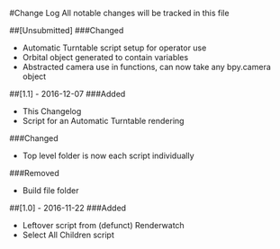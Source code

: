 #Change Log
All notable changes will be tracked in this file

##[Unsubmitted]
###Changed
- Automatic Turntable script setup for operator use
- Orbital object generated to contain variables
- Abstracted camera use in functions, can now take any bpy.camera object

##[1.1] - 2016-12-07
###Added
- This Changelog
- Script for an Automatic Turntable rendering

###Changed
- Top level folder is now each script individually

###Removed
- Build file folder

##[1.0] - 2016-11-22
###Added
- Leftover script from (defunct) Renderwatch
- Select All Children script
